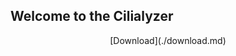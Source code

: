 ## Welcome to the Cilialyzer

<!-- ## Welcome to GitHub Pages -->


<div align="center"> [Download](./download.md) </div>

